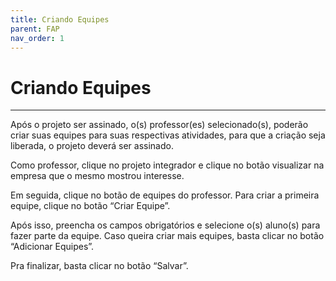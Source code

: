 ```yaml
---
title: Criando Equipes
parent: FAP
nav_order: 1
---
```


# Criando Equipes
---

Após o projeto ser assinado, o(s) professor(es) selecionado(s), poderão criar suas equipes para suas respectivas atividades, para que a criação seja liberada, o projeto deverá ser assinado. 

Como professor, clique no projeto integrador e clique no botão visualizar na empresa que o mesmo mostrou interesse.

Em seguida, clique no botão de equipes do professor. Para criar a primeira equipe, clique no botão “Criar Equipe”.

Após isso, preencha os campos obrigatórios e selecione o(s) aluno(s) para fazer parte da equipe. Caso queira criar mais equipes, basta clicar no botão “Adicionar Equipes”.

Pra finalizar, basta clicar no botão “Salvar”.
